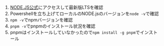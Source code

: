 



1. [NODE.JS公式](https://nodejs.org/en)にアクセスして最新版LTSを確認
2. Powershellを立ち上げてローカルのNODE.jsのバージョンを`node -v`で確認
3. `npm -v`でnpmバージョンを確認
4. `pnpm -v`でpnpmのインストール状況を確認
5. pnpmはインストールしていなかったので`npm install -g pnpm`でインストール
